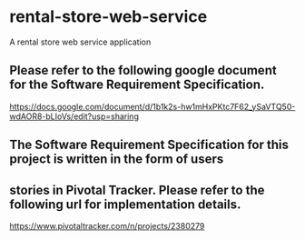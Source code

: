# rental-store-web-service
  A rental store web service application


## Please refer to the following google document for the Software Requirement Specification.
https://docs.google.com/document/d/1b1k2s-hw1mHxPKtc7F62_ySaVTQ50-wdAOR8-bLIoVs/edit?usp=sharing

## The Software Requirement Specification for this project is written in the form of users
## stories in Pivotal Tracker. Please refer to the following url for implementation details.
https://www.pivotaltracker.com/n/projects/2380279
